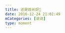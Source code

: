 ```yaml
---
title: 还是班长好👏
date: 2016-12-24 21:02:49
mCategories: [说说]
type: moment
---
```


<div id="pics-20161224210249"></div>

<script>
var data = [
    {"link": "2016-12-24_000000.jpeg", "type": "shuoshuo"}
];
picsRender(data, "pics-20161224210249");
</script>
